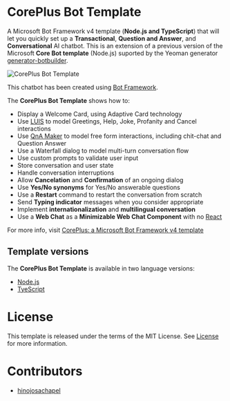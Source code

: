 # CorePlus Bot Template
A Microsoft Bot Framework v4 template (**Node.js and TypeScript**) that will let you quickly set up a **Transactional**, **Question and Answer**, and **Conversational** AI chatbot. This is an extension of a previous version of the Microsoft **Core Bot template** (Node.js) suported by the Yeoman generator [generator-botbuilder](https://github.com/Microsoft/BotBuilder-Samples/tree/4.next/generators/generator-botbuilder).

![CorePlus Bot Template](../master/images/MinimizableWebChatComponent2.png "CorePlus Bot Template")

This chatbot has been created using [Bot Framework][1].

The **CorePlus Bot Template** shows how to:
- Display a Welcome Card, using Adaptive Card technology
- Use [LUIS][11] to model Greetings, Help, Joke, Profanity and Cancel interactions
- Use [QnA Maker][12] to model free form interactions, including chit-chat and Question Answer
- Use a Waterfall dialog to model multi-turn conversation flow
- Use custom prompts to validate user input
- Store conversation and user state
- Handle conversation interruptions
- Allow **Cancelation** and **Confirmation** of an ongoing dialog
- Use **Yes/No synonyms** for Yes/No answerable questions
- Use a **Restart** command to restart the conversation from scratch
- Send **Typing indicator** messages when you consider appropriate
- Implement **internationalization** and **multilingual conversation**
- Use a **Web Chat** as a **Minimizable Web Chat Component** with no [React][19]

For more info, visit [CorePlus: a Microsoft Bot Framework v4 template][20]

## Template versions
The **CorePlus Bot Template** is available in two language versions:
- [Node.js](javascript_nodejs)
- [TyeScript](typescript_nodejs)

# License
This template is released under the terms of the MIT License. See [License](../master/LICENSE.md) for more information.

# Contributors
  * [hinojosachapel](https://github.com/hinojosachapel)
  
[1]: https://dev.botframework.com
[4]: https://nodejs.org
[5]: https://github.com/microsoft/botframework-emulator
[6]: https://github.com/Microsoft/BotFramework-Emulator/releases
[9]: https://github.com/Microsoft/botbuilder-tools/tree/master/packages/MSBot
[10]: https://portal.azure.com
[11]: https://www.luis.ai
[12]: https://www.qnamaker.ai
[14]: https://docs.microsoft.com/en-us/azure/bot-service/bot-builder-howto-v4-luis?view=azure-bot-service-4.0&tabs=js#create-a-luis-app-in-the-luis-portal
[15]: https://docs.microsoft.com/en-us/azure/bot-service/bot-builder-howto-qna?view=azure-bot-service-4.0&tabs=js#create-a-qna-maker-service-and-publish-a-knowledge-base
[16]: https://azure.microsoft.com/en-us/pricing/details/cognitive-services/language-understanding-intelligent-services/
[17]: https://azure.microsoft.com/en-us/pricing/details/cognitive-services/qna-maker/
[18]: https://code.visualstudio.com/
[19]: https://github.com/Microsoft/BotFramework-WebChat/tree/master/samples/12.customization-minimizable-web-chat
[20]: https://www.codeproject.com/Articles/4254785/CorePlus-a-Microsoft-Bot-Framework-v4-template
